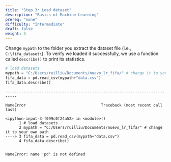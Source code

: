 ```yaml
---
title: "Step 3: Load dataset"
description: "Basics of Machine Learning"
prereq: "none"
difficulty: "Intermediate"
draft: false
weight: 3
---
```


Change `mypath` to the folder you extract the dataset file (i.e., `C:\fifa_dataset\`). To verify we loaded it successfully, we use a function called `describe()` to print its statistics. 


```python
# load datasets
mypath = "C:/Users/ruilliu/Documents/nuevo_lr_fifa/" # change it to your own path
fifa_data = pd.read_csv(mypath+"data.csv")
fifa_data.describe()
```

    ---------------------------------------------------------------------------

    NameError                                 Traceback (most recent call last)

    <ipython-input-3-f099c0f24a52> in <module>()
          1 # load datasets
          2 mypath = "C:/Users/ruilliu/Documents/nuevo_lr_fifa/" # change it to your own path
    ----> 3 fifa_data = pd.read_csv(mypath+"data.csv")
          4 fifa_data.describe()
    

    NameError: name 'pd' is not defined